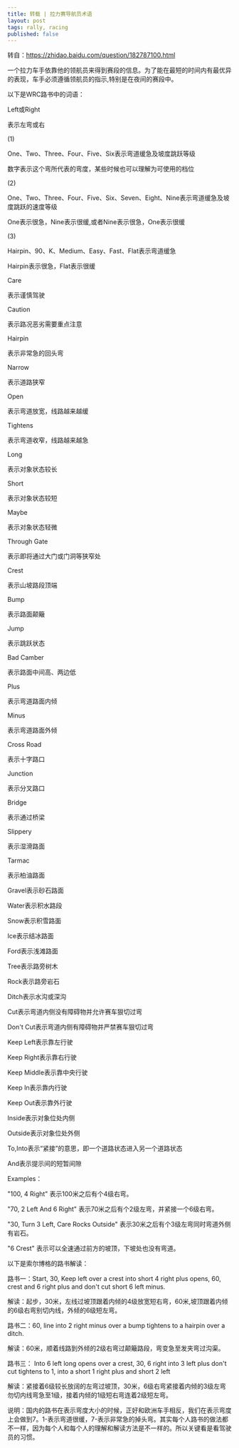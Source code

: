 ```yaml
---
title: 转载 | 拉力赛导航员术语
layout: post
tags: rally, racing
published: false
---
```


转自：https://zhidao.baidu.com/question/182787100.html

一个拉力车手依靠他的领航员来得到赛段的信息。为了能在最短的时间内有最优异的表现，车手必须遵循领航员的指示,特别是在夜间的赛段中。

以下是WRC路书中的词语：

Left或Right

表示左弯或右

(1)

One、Two、Three、Four、Five、Six表示弯道缓急及坡度跳跃等级

数字表示这个弯所代表的弯度，某些时候也可以理解为可使用的档位

(2)

One、Two、Three、Four、Five、Six、Seven、Eight、Nine表示弯道缓急及坡度跳跃的速度等级

One表示很急，Nine表示很缓,或者Nine表示很急，One表示很缓

(3)

Hairpin、90、K、Medium、Easy、Fast、Flat表示弯道缓急

Hairpin表示很急，Flat表示很缓

Care

表示谨慎驾驶

Caution

表示路况恶劣需要重点注意

Hairpin

表示非常急的回头弯

Narrow

表示道路狭窄

Open

表示弯道放宽，线路越来越缓

Tightens

表示弯道收窄，线路越来越急

Long

表示对象状态较长

Short

表示对象状态较短

Maybe

表示对象状态轻微

Through Gate

表示即将通过大门或门洞等狭窄处

Crest

表示山坡路段顶端

Bump

表示路面颠簸

Jump

表示跳跃状态

Bad Camber

表示路面中间高、两边低

Plus

表示弯道路面内倾

Minus

表示弯道路面外倾

Cross Road

表示十字路口

Junction

表示分叉路口

Bridge

表示通过桥梁

Slippery

表示湿滑路面

Tarmac

表示柏油路面

Gravel表示砂石路面

Water表示积水路段

Snow表示积雪路面

Ice表示结冰路面

Ford表示浅滩路面

Tree表示路旁树木

Rock表示路旁岩石

Ditch表示水沟或深沟

Cut表示弯道内侧没有障碍物并允许赛车狠切过弯

Don't Cut表示弯道内侧有障碍物并严禁赛车狠切过弯

Keep Left表示靠左行驶

Keep Right表示靠右行驶

Keep Middle表示靠中央行驶

Keep In表示靠内行驶

Keep Out表示靠外行驶

Inside表示对象位处内侧

Outside表示对象位处外侧

To,Into表示“紧接”的意思，即一个道路状态进入另一个道路状态

And表示提示间的短暂间隙

Examples：

"100, 4 Right" 表示100米之后有个4级右弯。

"70, 2 Left And 6 Right" 表示70米之后有个2级左弯，并紧接一个6级右弯。

"30, Turn 3 Left, Care Rocks Outside" 表示30米之后有个3级左弯同时弯道外侧有岩石。

"6 Crest" 表示可以全速通过前方的坡顶，下坡处也没有弯道。

以下是索尔博格的路书解读：

路书一：Start, 30, Keep left over a crest into short 4 right plus opens, 60, crest and 6 right plus and don't cut short 6 left minus.

解读：起步，30米，左线过坡顶跟着内倾的4级放宽短右弯，60米,坡顶跟着内倾的6级右弯别切内线，外倾的6级短左弯。

路书二：60, line into 2 right minus over a bump tightens to a hairpin over a ditch.

解读：60米，顺着线路到外倾的2级右弯过颠簸路段，弯变急至发夹弯过沟渠。

路书三： Into 6 left long opens over a crest, 30, 6 right into 3 left plus don't cut tightens to 1, into a short 1 right plus and short 2 left

解读：紧接着6级较长放阔的左弯过坡顶，30米，6级右弯紧接着内倾的3级左弯勿切内线弯急至1级，接着内倾的1级短右弯连着2级短左弯。

说明：国内的路书在表示弯度大小的时候，正好和欧洲车手相反，我们在表示弯度上会做到7。1-表示弯道很缓，7-表示非常急的掉头弯。其实每个人路书的做法都不一样，因为每个人和每个人的理解和解读方法是不一样的。所以关键看是看驾驶员的习惯。